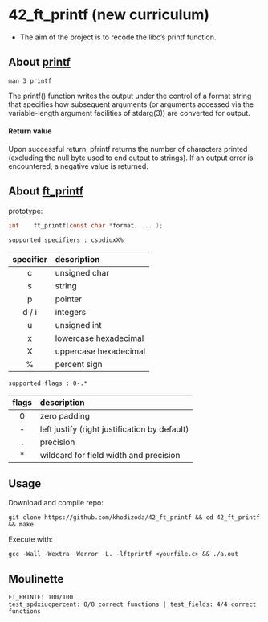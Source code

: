 # 42_ft_printf (new curriculum)
- The aim of the project is to recode the libc’s printf function.

## About [printf](https://linux.die.net/man/3/printf)

```terminal
man 3 printf
```
The printf() function writes the output under the control of a format string that specifies how subsequent arguments (or arguments accessed via the variable-length argument facilities of stdarg(3)) are converted for output.

#### Return value

Upon successful return, pfrintf returns the number of characters printed (excluding the null byte used to end output to strings).
If an output error is encountered, a negative value is returned.

## About [ft_printf](https://cdn.intra.42.fr/pdf/pdf/10819/en.subject.pdf)
prototype:
```c
int    ft_printf(const char *format, ... );
```
```
supported specifiers : cspdiuxX%
```

| specifier | description |
|:--------: | :-----------|
| c | unsigned char |
| s | string |
| p | pointer |
| d / i | integers|
| u | unsigned int|
| x | lowercase hexadecimal |
| X | uppercase hexadecimal | 
| % | percent sign |

```
supported flags : 0-.*
```

| flags | description |
|:-----: | :-----------|
| 0 | zero padding |
| - | left justify (right justification by default) |
| . | precision |
| * | wildcard for field width and precision |

## Usage
Download and compile repo:
```terminal
git clone https://github.com/khodizoda/42_ft_printf && cd 42_ft_printf && make
```
Execute with:
```terminal
gcc -Wall -Wextra -Werror -L. -lftprintf <yourfile.c> && ./a.out
```
## Moulinette
```
FT_PRINTF: 100/100
test_spdxiucpercent: 8/8 correct functions | test_fields: 4/4 correct functions

```

